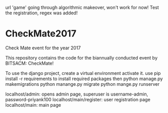 url 'game' going through algorithmic makeover, won't work for now! Test the registration, regex was added!
# CheckMate2017
Check Mate event for the year 2017

This repository contains the code for the biannually conducted event by BITSACM: CheckMate!

To use the django project, create a virtual environment activate it. use pip install -r requirements to install required packages then python manage.py makemigrations python manange.py migrate python mange.py runserver

localhost/admin: opens admin page, superuser is username-admin, password-priyank100 localhost/main/register: user registration page localhost/main: main page
